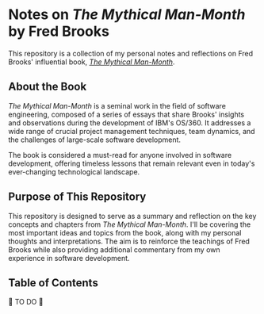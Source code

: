# Notes on *The Mythical Man-Month* by Fred Brooks

This repository is a collection of my personal notes and reflections on Fred Brooks' influential book, [*The Mythical Man-Month*](https://en.wikipedia.org/wiki/The_Mythical_Man-Month).

## About the Book

*The Mythical Man-Month* is a seminal work in the field of software engineering, composed of a series of essays that share Brooks' insights and observations during the development of IBM's OS/360. It addresses a wide range of crucial project management techniques, team dynamics, and the challenges of large-scale software development.

The book is considered a must-read for anyone involved in software development, offering timeless lessons that remain relevant even in today's ever-changing technological landscape.

## Purpose of This Repository

This repository is designed to serve as a summary and reflection on the key concepts and chapters from *The Mythical Man-Month*. I'll be covering the most important ideas and topics from the book, along with my personal thoughts and interpretations. The aim is to reinforce the teachings of Fred Brooks while also providing additional commentary from my own experience in software development.

## Table of Contents

🚧 TO DO 🚧